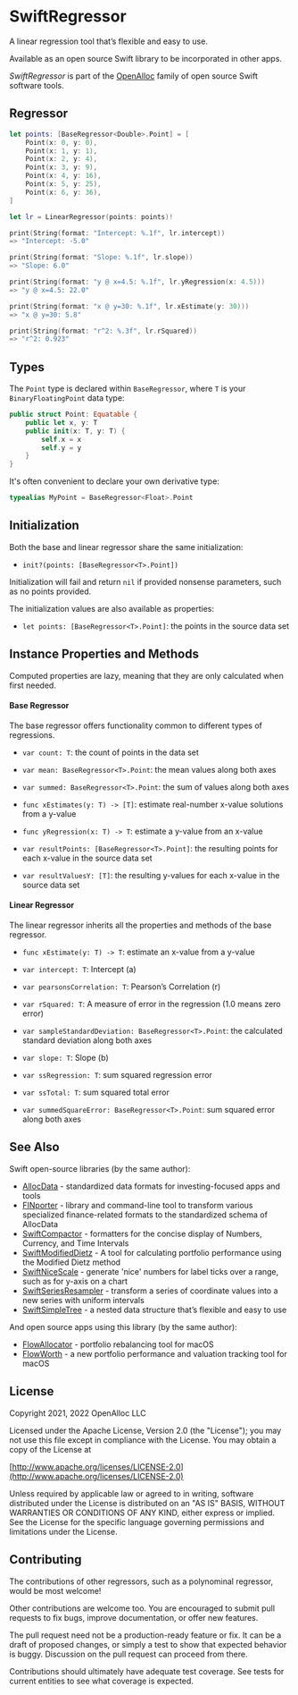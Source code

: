 # SwiftRegressor

A linear regression tool that’s flexible and easy to use.

Available as an open source Swift library to be incorporated in other apps.

_SwiftRegressor_ is part of the [OpenAlloc](https://github.com/openalloc) family of open source Swift software tools.

## Regressor

```swift
let points: [BaseRegressor<Double>.Point] = [
    Point(x: 0, y: 0),
    Point(x: 1, y: 1),
    Point(x: 2, y: 4),
    Point(x: 3, y: 9),
    Point(x: 4, y: 16),
    Point(x: 5, y: 25),
    Point(x: 6, y: 36),
]

let lr = LinearRegressor(points: points)!

print(String(format: "Intercept: %.1f", lr.intercept))
=> "Intercept: -5.0"

print(String(format: "Slope: %.1f", lr.slope))
=> "Slope: 6.0"

print(String(format: "y @ x=4.5: %.1f", lr.yRegression(x: 4.5)))
=> "y @ x=4.5: 22.0"

print(String(format: "x @ y=30: %.1f", lr.xEstimate(y: 30)))
=> "x @ y=30: 5.8"

print(String(format: "r^2: %.3f", lr.rSquared))
=> "r^2: 0.923"
```

## Types

The `Point` type is declared within `BaseRegressor`, where `T` is your `BinaryFloatingPoint` data type:

```swift
public struct Point: Equatable {
    public let x, y: T
    public init(x: T, y: T) {
        self.x = x
        self.y = y
    }
}
```

It's often convenient to declare your own derivative type:

```swift
typealias MyPoint = BaseRegressor<Float>.Point
```

## Initialization

Both the base and linear regressor share the same initialization:

- `init?(points: [BaseRegressor<T>.Point])`

Initialization will fail and return `nil` if provided nonsense parameters, such as no points provided.

The initialization values are also available as properties:

- `let points: [BaseRegressor<T>.Point]`: the points in the source data set

## Instance Properties and Methods

Computed properties are lazy, meaning that they are only calculated when first needed.

#### Base Regressor

The base regressor offers functionality common to different types of regressions.

- `var count: T`: the count of points in the data set

- `var mean: BaseRegressor<T>.Point`: the mean values along both axes

- `var summed: BaseRegressor<T>.Point`: the sum of values along both axes

- `func xEstimates(y: T) -> [T]`: estimate real-number x-value solutions from a y-value

- `func yRegression(x: T) -> T`: estimate a y-value from an x-value

- `var resultPoints: [BaseRegressor<T>.Point]`: the resulting points for each x-value in the source data set 

- `var resultValuesY: [T]`: the resulting y-values for each x-value in the source data set 

#### Linear Regressor

The linear regressor inherits all the properties and methods of the base regressor.

- `func xEstimate(y: T) -> T`: estimate an x-value from a y-value

- `var intercept: T`:  Intercept (a)

- `var pearsonsCorrelation: T`: Pearson’s Correlation (r)

- `var rSquared: T`: A measure of error in the regression (1.0 means zero error)

- `var sampleStandardDeviation: BaseRegressor<T>.Point`: the calculated standard deviation along both axes

- `var slope: T`: Slope (b)

- `var ssRegression: T`: sum squared regression error

- `var ssTotal: T`: sum squared total error

- `var summedSquareError: BaseRegressor<T>.Point`: sum squared error along both axes

## See Also

Swift open-source libraries (by the same author):

* [AllocData](https://github.com/openalloc/AllocData) - standardized data formats for investing-focused apps and tools
* [FINporter](https://github.com/openalloc/FINporter) - library and command-line tool to transform various specialized finance-related formats to the standardized schema of AllocData
* [SwiftCompactor](https://github.com/openalloc/SwiftCompactor) - formatters for the concise display of Numbers, Currency, and Time Intervals
* [SwiftModifiedDietz](https://github.com/openalloc/SwiftModifiedDietz) - A tool for calculating portfolio performance using the Modified Dietz method
* [SwiftNiceScale](https://github.com/openalloc/SwiftNiceScale) - generate 'nice' numbers for label ticks over a range, such as for y-axis on a chart
* [SwiftSeriesResampler](https://github.com/openalloc/SwiftSeriesResampler) - transform a series of coordinate values into a new series with uniform intervals
* [SwiftSimpleTree](https://github.com/openalloc/SwiftSimpleTree) - a nested data structure that’s flexible and easy to use

And open source apps using this library (by the same author):

* [FlowAllocator](https://openalloc.github.io/FlowAllocator/index.html) - portfolio rebalancing tool for macOS
* [FlowWorth](https://openalloc.github.io/FlowWorth/index.html) - a new portfolio performance and valuation tracking tool for macOS


## License

Copyright 2021, 2022 OpenAlloc LLC

Licensed under the Apache License, Version 2.0 (the "License"); you may not use this file except in compliance with the License. You may obtain a copy of the License at

[http://www.apache.org/licenses/LICENSE-2.0](http://www.apache.org/licenses/LICENSE-2.0)

Unless required by applicable law or agreed to in writing, software distributed under the License is distributed on an "AS IS" BASIS, WITHOUT WARRANTIES OR CONDITIONS OF ANY KIND, either express or implied. See the License for the specific language governing permissions and limitations under the License.

## Contributing

The contributions of other regressors, such as a polynominal regressor, would be most welcome!

Other contributions are welcome too. You are encouraged to submit pull requests to fix bugs, improve documentation, or offer new features. 

The pull request need not be a production-ready feature or fix. It can be a draft of proposed changes, or simply a test to show that expected behavior is buggy. Discussion on the pull request can proceed from there.

Contributions should ultimately have adequate test coverage. See tests for current entities to see what coverage is expected.
